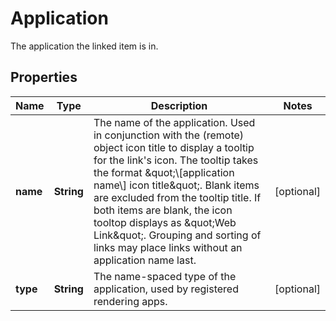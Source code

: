 

# Application

The application the linked item is in.

## Properties

| Name | Type | Description | Notes |
|------------ | ------------- | ------------- | -------------|
|**name** | **String** | The name of the application. Used in conjunction with the (remote) object icon title to display a tooltip for the link&#39;s icon. The tooltip takes the format \&quot;\\[application name\\] icon title\&quot;. Blank items are excluded from the tooltip title. If both items are blank, the icon tooltop displays as \&quot;Web Link\&quot;. Grouping and sorting of links may place links without an application name last. |  [optional] |
|**type** | **String** | The name-spaced type of the application, used by registered rendering apps. |  [optional] |



